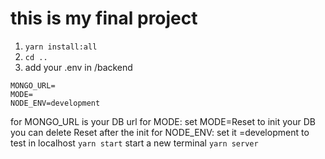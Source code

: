# this is my final project

1. `yarn install:all`
2. `cd ..`
3. add your .env in /backend

```
MONGO_URL=
MODE=
NODE_ENV=development
```

for MONGO_URL is your DB url
for MODE: set MODE=Reset to init your DB
you can delete Reset after the init
for NODE_ENV: set it =development to test in localhost
`yarn start`
start a new terminal
`yarn server`
